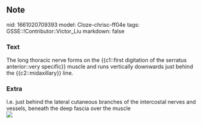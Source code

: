 ## Note
nid: 1661020709393
model: Cloze-chrisc-ff04e
tags: GSSE::!Contributor::Victor_Liu
markdown: false

### Text
The long thoracic nerve forms on the {{c1::first digitation of the serratus anterior::very specific}} muscle and runs vertically downwards just behind the {{c2::midaxillary}} line.

### Extra
<div>
  I.e. just behind the lateral cutaneous branches of the
  intercostal nerves and vessels, beneath the deep fascia over the
  muscle
</div><img src="Gray808.png">
